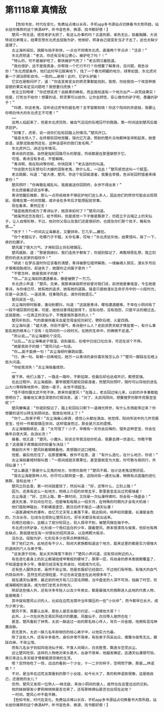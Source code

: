 # 第1118章 真情敌
        【告知书友，时代在变化，免费站点难以长存，手机app多书源站点切换看书大势所趋，站长给你推荐的这个换源APP，听书音色多、换源、找书都好使！】
       楚风一阵无语，感觉老驴太损了，有这么办事的吗？古道热肠，亲热无比，拍着胸脯，大说特说兄弟情义，结果忽悠东北虎去投胎为驴，他倒好，转身自己就变卦当才子去了，这也太缺少道德了。
       古尘海听闻后，跳脚与拍手称快，一点也不同情东北虎，直接两个字点评：“活该！”
       东北虎怒道：“老古，你还有没有公德心，被驴吃了吗？！”
       “特么的，可不是被驴吃了，都快被驴气死了！”老古阴沉着脸道。
       “我也恨驴，这不是我真身，你帮我一个忙行不行？你想要了解青诗，没问题，我告诉你！”东北虎提条件，他们此时早已脱离地下，找了一个春光明媚的地方，绿草如茵，东北虎对着一个湖泊顾影自怜，一脸的……衰相！此时，它驴头驴脑！
       它实在是郁闷坏了，道：“你连变男变女的转灵果都能找到，我想，你给我找一个改变种族容貌的果实肯定没问题吧？我想重归虎族！”
       老古立刻咆哮：“你还想变虎？血脉果的确有，而且我知道有一个地方出产——异荒级果实！但是，打死也不给你！想要的话，转灵果可以给你，让你去转性，安心做你的驴子吧，愚蠢的驴子！”
       “玛德，你这老鬼，没听说过虎爷的威名吧？全宇宙都知晓！你这个阳间的井底蛙，我要让你明白伟大的东北虎王不可惹！”
       ……
       这两人掐起来了，但是东北虎完败，被血气滔滔的石棺压吓的跑路，第一时间逃到楚风后面求庇护。
       “别嚷了，虎哥，说一说你们在轮回路上的情况。”楚风开口。
       “珞音太惊人了，在终极轮回地觉醒，瑞光亿万道，照射的整片古地都神圣祥和起来，她曾自语，说那泥胎居然还在，这种话语听的我们发毛啊。”
       东北虎开口，讲述当年情况。
       青诗说的泥胎，自然是指轮回路尽头的那座，符纸都是在那里献祭于它。
       可惜，青诗没有多说，不曾解释。
       “青诗啊，我在阳间等你呢，你快回来！”老古适时的叫道。
       “你这胆大包天想勾引大嫂的混账老鬼，掺什么乱，一边去！”楚风感觉这叫一个腻歪。
       老古跳脚，叫道：“姬大德，楚风，你这个轮回偷渡者，我要去举报，告诉轮回狩猎者来缉拿你！”
       楚风恫吓：“你再敢乱喊乱叫，我直接送你回阴府，永世不得出来！”
       东北虎接着述说当年事。
       青诗觉醒后推断，那么一点符纸根本不够庇护他们这么多人，因此他们的转世可能会出现瑕疵，很难在第一时间觉醒，或许会在多年后才能想起前世事。
       现在看来，果然应言！
       “珞音她真的成为了青诗仙子，她具体如何了？”楚风问道。
       “她虽然还念及我们，给予照料，但是感觉一下子像是飘渺了，仿若立于云端之上的天仙子，让人自惭形秽，不过，他对你父母以及我们还是很好的，也提及你们那个孩子，略有伤感……”
       “孩子？！”一时间古尘海暴走，又要拼命，它几乎……癫狂。
       “你个老醋坛子，吃哪门子干醋，关你毛事，哎呦！”东北虎驳斥他，结果怪叫，挨了一下，疼的尥蹶子。
       楚风废了很大力气，才用轮回土将石棺镇压。
       楚风威胁，道：“那是我媳妇，我们连孩子都有了，你就别惦记了，再敢胡思乱想，我立刻把你扔进太武家的祖坟中！”
       “胡说！在梦古道时你应该看的清楚，青诗被那位祖师解救，一缕幽魂入禁区，漫长岁月后才艰难投胎成功，却迷失了，她跟你之间属于意外！”
       “不管怎样，她是我孩子的娘！”
       “你……”古尘海如同遭遇暴击，像是被劈了一万刀。
       东北虎小声道：“楚风，兄弟，我那弟妹临转世前曾对我们说，前世她是秦珞音，今生她是青诗，与你缘已尽，她有她的追求，她有她的道路，珞音只是她漫长生命岁月中的一小段时光，仅是一朵浪花，一道涟漪，往事随风去，请你将她遗忘。”
       楚风闻言一怔。
       古尘海则顿时振奋，激动到颤抖，叫道：“这就是青诗，哪怕遭遇磨难，不幸在小阴间有了一段不堪回首的往事，可是，她依旧拿得起放得下，没有动怒，没有抱怨，只是平淡的揭过去，这就是她，一位真正的天仙子，不愧是我所喜欢的人！”
       楚风听到后，气的直接拎着天血星空母金短剑剁它，劈砍石棺，火星四溅。
       古尘海叫道：“姬大德，你别不服气，青诗是什么人？史前资质天赋才情皆第一，有什么事能乱她的根本心？没有！在阴间的一小段时光，在她的生命中，的确微不足道。”
       “所以说……”古尘海磨叽个没完。
       “以后……”古尘海嘴皮子很溜，说到最后，在棺中已经口吐白沫，可还在说个不停。
       “她是我孩子的娘！”楚风只此一句话。
       “你……能不能换一句！”古尘海顿时暴跳如雷。
       “行，换一句。有朝一日再相见，她万一以青诗的身份喜欢我怎么办？”楚风一脚踩在石棺上低头问道。
       “你给我消失！”古尘海恼羞成怒。
       ……
       接下来，他们上路了，一路走一路吵，不断掐架，但最后却也达成共识，都想变强。
       在此过程中，古尘海威胁，要举报楚风是轮回偷渡者，而楚风则恫吓，随时可以将他扔进名山大川等特殊地势中，困他一辈子，永世不得超生。
       “怪不得你跟太武不死不休，原来你是楚风！”在路上，老古回过味儿来，以前的许多事都能想明白了，接着他又满含深意的打探消息，道：“对了，太武闯阴间，想要搜罗的那件究极至宝呢？”
       楚风撇嘴道：“你就别惦记了，踏上轮回后只剩下一道魂光转世，有什么东西能带过来？你想要的话可以转生到阴间去，我放在地球上了！”
       “你个……败家子啊！”古尘海痛心疾首，感觉心头都在滴血，他觉得，阳间传说中的几件究极至宝，任何一件都能镇压世间，这样错身而过，那会是万古的遗憾。
       古尘海捶胸顿足，道：“太可惜了！小子，早晚有一天你会后悔的，错失这种至宝，你会在晚年日夜大哭，血泪长流！”
       接着，他又道：“楚风，小魔头，别说古爷我没给你机会，我要去搏一世造化，你敢不敢去？这是属于真情敌间的较量与决战！”
       情敌你大爷！楚风斜着眼睛看他，真想踹烂这口棺椁。
       但是，最后他忍住了，在那里撇嘴，故作不在意，道：“有什么造化，在什么地方，你说！”
       古尘海拍着棺材板叫嚣：“一夜间成就天尊果位，甚至是蜕变为大能，你可敢与我同行，共闯仙瀑？！”
       “这么霸道？那是什么见鬼的地方，你想坑我吧？”楚风不屑，估计这老鬼没憋好屁。
       “我古尘海是那种人吗，你尽可以联网查一查，这阳间有一通天仙瀑，稍微有点底蕴的进化族群，皆知此地！”
       楚风立刻去查，第一时间就震惊了，然后叫道：“好，还等什么，立刻上路！”
       因为，还真有这么一处地方，网络上介绍的非常玄乎，那里甚至走出过究极强者！
       古尘海道：“好，立刻上路，算一算时间，又将是一次仙瀑呼啸时，将会有一场盛会！”
       通天先瀑，平日间也可见，但是唯有每隔上一段岁月，在特殊的时期内才会有大机缘！
       他们借助神磁台，不断横渡虚空，数日后终于接近——通天仙瀑！
       一道直通域外的瀑布，自亿万丈天穹上垂落下来，抵达阳间，响声如同雷霆，长瀑是金色的，万古长存，壮阔与壮观到让楚风石化，好半天都没有说出话来。
       石棺已经缩小，且糊上了部分轮回土，别人探寻不到，被楚风揣在袖子中。
       东北虎讨厌驴身，化形成一个唇红齿白的少年，跟着楚风，原本很漂亮与俊美，但却也有两处缺点，那就是他生有一对很长的招风耳朵，以及两颗大板牙。
       没办法，投胎为驴，化形后多少也带点种族特征。
       除了他们之外，此地还有不少人，阳间大家族都知道这个地方，能来这里的都是实力很强大的道统的门人与弟子等。
       “这发源于何地，是从天外降落下来的？”楚风小声问道，没有惊动附近的人。
       有些进化者身上的灰尘都凝结成甲胄般的硬块了，厚厚一层，将自身的原本面貌都覆盖了，不知道盘坐多少年，像是已经没有生命波动，彻底成为化石。
       还有些人服饰古老，虽然不染尘埃，但是衣服却已经腐烂，不过他们有呼吸，有强大的血气内敛血肉中，显然生机还很旺盛，不过也肯定盘坐在此地很多年了。
       就在通天仙瀑旁，最近前的地方有几口混沌洞眼，当中盘坐的人深不可测，扭曲了时空，形成海眼般的漩涡，成为他们坐死关的地方。
       除却这些强人外，还有许多年轻人以及少年男女，都是最强大的族群进入此地的代表人物，皆是精英！
       其中就有楚风认识的人，比如在边荒龙窝中当年镇压的一些“小伙伴”，而今都早已长大，成为少男少女。
       楚风干笑，真要认出来，那些人是否会履行约定，一起喊他大哥？！
       此外，上一次在灰色交易区所结识的鹏凰、凤凰仙子、白羽等人居然也在！
       甚至，楚风看到了钟秀，太武一脉逃过一劫的那名核心传人，背负一对金翅，他拥有混沌神魔血脉。
       若无意外，太武一脉几名年龄相仿的核心弟子中，以他实力为最。
       除了这些人外，还有许多俊杰，身份非常不简单，有些男子风采出众，儒雅与俊秀无比，脚踩白袜，不染尘埃。
       而有几名女子则如同瑶池仙子般，不食人间烟火，白衣胜雪，飘逸与空灵出尘。
       这让楚风吃惊，这样的人物绝对来头甚大，出身不简单，他越发确定，这通天仙瀑很可怕，竟引来这么多天赋才情都极其惊艳的生灵。
       嗯？突然他吃了一惊，远远的看到一个少女，十一二岁的样子，空明而宁静，那是……林诺依？！
       不对，是当年在边荒龙窝看到的那个小女娃，如今长大了，真的和林诺依很像，这是她自己，还是她的女儿？
       忽然，楚风又发现一位熟人——映无敌，来自小阴间的故人，居然也在这里远远的见到。
       他的妹妹银发小萝莉映晓晓是否也来了，还有那映谪仙是否也出现在此地？
       一时间，楚风心中不能平静。
       【告知书友，时代在变化，免费站点难以长存，手机app多书源站点切换看书大势所趋，站长给你推荐的这个换源APP，听书音色多、换源、找书都好使！】
